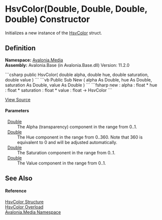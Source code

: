 # HsvColor(Double, Double, Double, Double) Constructor


Initializes a new instance of the <a href="T_Avalonia_Media_HsvColor">HsvColor</a> struct.



## Definition
**Namespace:** <a href="N_Avalonia_Media">Avalonia.Media</a>  
**Assembly:** Avalonia.Base (in Avalonia.Base.dll) Version: 11.2.0

<Tabs groupId="api-code-preview">
<TabItem value="csharp" label="C#">
```csharp
public HsvColor(
	double alpha,
	double hue,
	double saturation,
	double value
)
```
</TabItem>
<TabItem value="vb" label="VB">
```vb
Public Sub New ( 
	alpha As Double,
	hue As Double,
	saturation As Double,
	value As Double
)
```
</TabItem>
<TabItem value="fsharp" label="F#">
```fsharp
new : 
        alpha : float * 
        hue : float * 
        saturation : float * 
        value : float -> HsvColor
```
</TabItem>
</Tabs>



<a href="https://github.com/AvaloniaUI/Avalonia/tree/master/src/Avalonia.Base/Media/HsvColor.cs#L36" title="View the source code">View Source</a>



#### Parameters
<dl><dt>  <a href="https://learn.microsoft.com/dotnet/api/system.double" target="_blank" rel="noopener noreferrer">Double</a></dt><dd>The Alpha (transparency) component in the range from 0..1.</dd><dt>  <a href="https://learn.microsoft.com/dotnet/api/system.double" target="_blank" rel="noopener noreferrer">Double</a></dt><dd>The Hue component in the range from 0..360. Note that 360 is equivalent to 0 and will be adjusted automatically.</dd><dt>  <a href="https://learn.microsoft.com/dotnet/api/system.double" target="_blank" rel="noopener noreferrer">Double</a></dt><dd>The Saturation component in the range from 0..1.</dd><dt>  <a href="https://learn.microsoft.com/dotnet/api/system.double" target="_blank" rel="noopener noreferrer">Double</a></dt><dd>The Value component in the range from 0..1.</dd></dl>

## See Also


#### Reference
<a href="T_Avalonia_Media_HsvColor">HsvColor Structure</a>  
<a href="Overload_Avalonia_Media_HsvColor__ctor">HsvColor Overload</a>  
<a href="N_Avalonia_Media">Avalonia.Media Namespace</a>  

